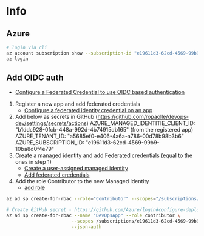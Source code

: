 # Info

## Azure

```sh
# login via cli
az account subscription show --subscription-id "e19611d3-62cd-4569-99b9-10ba8d0f4e79"
az login
```

## Add OIDC auth

- [Configure a Federated Credential to use OIDC based authentication](https://github.com/azure/login#configure-a-federated-credential-to-use-oidc-based-authentication)

1. Register a new app and add federated credentials
   - [Configure a federated identity credential on an app](https://learn.microsoft.com/en-us/entra/workload-id/workload-identity-federation-create-trust?pivots=identity-wif-apps-methods-azp#github-actions)
2. Add below as secrets in GitHub (https://github.com/ropaolle/devops-dev/settings/secrets/actions)
   AZURE_MANAGED_IDENTITIE_CLIENT_ID: "b1ddc928-0fcb-448a-992d-4b74915db165" (from the registered app)  
   AZURE_TENANT_ID: "a5685ef0-e406-4a6a-a786-00d78b98b3b6"
   AZURE_SUBSCRIPTION_ID: "e19611d3-62cd-4569-99b9-10ba8d0f4e79"
3. Create a managed identity and add Federated credentials (equal to the ones in step 1)
   - [Create a user-assigned managed identity](https://learn.microsoft.com/en-us/entra/identity/managed-identities-azure-resources/how-manage-user-assigned-managed-identities?pivots=identity-mi-methods-azp#create-a-user-assigned-managed-identity)
   - [Add federated credentials](https://portal.azure.com/#@ifarfargmail.onmicrosoft.com/resource/subscriptions/e19611d3-62cd-4569-99b9-10ba8d0f4e79/resourceGroups/devops/providers/Microsoft.ManagedIdentity/userAssignedIdentities/github-actions/federatedcredentials)
4. Add the role Contributor to the new Managed identity
   - [add role](https://portal.azure.com/#@ifarfargmail.onmicrosoft.com/resource/subscriptions/e19611d3-62cd-4569-99b9-10ba8d0f4e79/resourceGroups/devops/providers/Microsoft.ManagedIdentity/userAssignedIdentities/github-actions/azure_resources)

```sh
az ad sp create-for-rbac --role="Contributor" --scopes="/subscriptions/e19611d3-62cd-4569-99b9-10ba8d0f4e79"

# Create GitHub secret - https://github.com/Azure/login#configure-deployment-credentials
az ad sp create-for-rbac --name "DevOpsApp" --role contributor \
                        --scopes /subscriptions/e19611d3-62cd-4569-99b9-10ba8d0f4e79/resourceGroups/DevOpsKubernetes \
                        --json-auth
```
